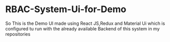 # RBAC-System-Ui-for-Demo
So This is the Demo UI made using React JS,Redux and Material Ui which is configured tu run with the already available Backend of this system in my repositories
